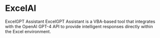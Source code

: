 # ExcelAI
ExcelGPT Assistant ExcelGPT Assistant is a VBA-based tool that integrates with the OpenAI GPT-4 API to provide intelligent responses directly within the Excel environment. 
